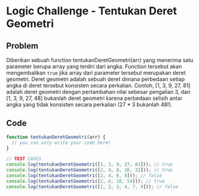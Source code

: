 # Logic Challenge - Tentukan Deret Geometri

## Problem

Diberikan sebuah function tentukanDeretGeometri(arr) yang menerima satu parameter berupa array yang terdiri dari angka. Function tersebut akan mengembalikan `true` jika array dari parameter tersebut merupakan deret geometri. Deret geometri adalah sebuah deret dimana perbedaan setiap angka di deret tersebut konsisten secara perkalian. Contoh, [1, 3, 9, 27, 81] adalah deret geometri dengan pertambahan nilai sebesar pengalian 3, dan [1, 3, 9, 27, 48] bukanlah deret geometri karena perbedaan selisih antar angka yang tidak konsisten secara perkalian (27 * 3 bukanlah 48!).


## Code

```JavaScript
function tentukanDeretGeometri(arr) {
  // you can only write your code here!
}

// TEST CASES
console.log(tentukanDeretGeometri([1, 3, 9, 27, 81])); // true
console.log(tentukanDeretGeometri([2, 4, 8, 16, 32])); // true
console.log(tentukanDeretGeometri([2, 4, 6, 8])); // false
console.log(tentukanDeretGeometri([2, 6, 18, 54])); // true
console.log(tentukanDeretGeometri([1, 2, 3, 4, 7, 9])); // false
```
